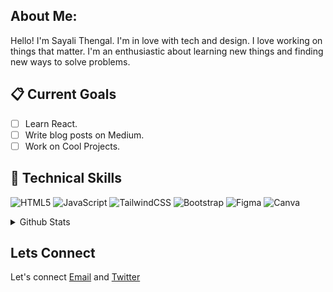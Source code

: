 ## About Me:
Hello! I'm Sayali Thengal. I'm in love with tech and design. I love working on things that matter. I'm an enthusiastic about learning new things and finding new ways to solve problems.

## 📋 Current Goals
- [ ] Learn React. 
- [ ] Write blog posts on Medium. 
- [ ] Work on Cool Projects. 

## 💼 Technical Skills   
![HTML5](https://img.shields.io/badge/html5-%23E34F26.svg?style=for-the-badge&logo=html5&logoColor=white)
![JavaScript](https://img.shields.io/badge/javascript-%23323330.svg?style=for-the-badge&logo=javascript&logoColor=%23F7DF1E)
![TailwindCSS](https://img.shields.io/badge/tailwindcss-%2338B2AC.svg?style=for-the-badge&logo=tailwind-css&logoColor=white)
![Bootstrap](https://img.shields.io/badge/bootstrap-%238511FA.svg?style=for-the-badge&logo=bootstrap&logoColor=white)
![Figma](https://img.shields.io/badge/figma-%23F24E1E.svg?style=for-the-badge&logo=figma&logoColor=white)
![Canva](https://img.shields.io/badge/Canva-%2300C4CC.svg?style=for-the-badge&logo=Canva&logoColor=white)


<details>
  <summary>Github Stats</summary>
  <p><img align="left" src="https://github-readme-stats.vercel.app/api/top-langs?username=thengalsayali&show_icons=true&locale=en&layout=compact&theme=midnight-purple" alt="sayali" </p>

<p><img align="center" src="https://github-readme-streak-stats.herokuapp.com/?user=thengalsayali&theme=midnight-purple" alt="sayali" /></p>
</details>

## Lets Connect
Let's connect [Email](mailto:thengalsayali05@gmail.com) and [Twitter](https://twitter.com/thengalsayali?s=08) 



